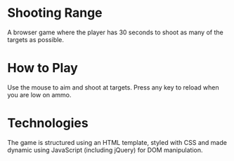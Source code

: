 # Shooting Range
A browser game where the player has 30 seconds to shoot as many of the targets as possible.

# How to Play
Use the mouse to aim and shoot at targets. Press any key to reload when you are low on ammo.

# Technologies
The game is structured using an HTML template, styled with CSS and made dynamic using JavaScript (including jQuery) for DOM manipulation.
